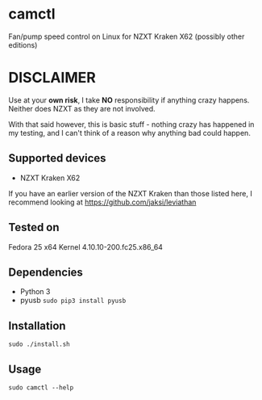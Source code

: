 # camctl
Fan/pump speed control on Linux for NZXT Kraken X62 (possibly other editions)

# DISCLAIMER
Use at your **own risk**, I take **NO** responsibility if anything crazy happens. Neither does NZXT as they are not involved.

With that said however, this is basic stuff - nothing crazy has happened in my testing, and I can't think of a reason why anything bad could happen.

## Supported devices

* NZXT Kraken X62

If you have an earlier version of the NZXT Kraken than those listed here, I recommend looking at https://github.com/jaksi/leviathan

## Tested on
Fedora 25 x64 Kernel 4.10.10-200.fc25.x86_64

## Dependencies
* Python 3
* pyusb ```sudo pip3 install pyusb```

## Installation
```Shell
sudo ./install.sh
```

## Usage
```Shell
sudo camctl --help
```
